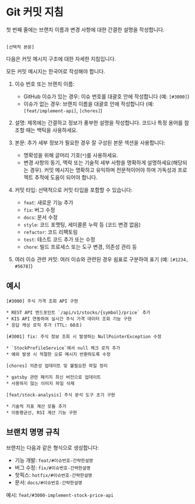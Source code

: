 # Git 커밋 지침

첫 번째 줄에는 브랜치 이름과 변경 사항에 대한 간결한 설명을 작성합니다.

```[이슈 번호 또는 브랜치 이름]: <설명>

[선택적 본문]
```

다음은 커밋 메시지 구조에 대한 자세한 지침입니다.

모든 커밋 메시지는 한국어로 작성해야 합니다.

1. 이슈 번호 또는 브랜치 이름: 
   - GitHub 이슈가 있는 경우: 이슈 번호를 대괄호 안에 작성합니다 (예: `[#3000]`)
   - 이슈가 없는 경우: 브랜치 이름을 대괄호 안에 작성합니다 (예: `[feat/implement-api]`, `[chores]`)

2. 설명: 제목에는 간결하고 정보가 풍부한 설명을 작성합니다. 코드나 특정 용어를 참조할 때는 백틱을 사용하세요.

3. 본문: 추가 세부 정보가 필요한 경우 잘 구성된 본문 섹션을 사용합니다:
   - 명확성을 위해 글머리 기호(`*`)를 사용하세요.
   - 변경 사항의 동기, 맥락 또는 기술적 세부 사항을 명확하게 설명하세요(해당되는 경우).
   커밋 메시지는 명확하고 유익하며 전문적이어야 하며 가독성과 프로젝트 추적에 도움이 되어야 합니다.

4. 커밋 타입: 선택적으로 커밋 타입을 포함할 수 있습니다:
   - `feat`: 새로운 기능 추가
   - `fix`: 버그 수정
   - `docs`: 문서 수정
   - `style`: 코드 포맷팅, 세미콜론 누락 등 (코드 변경 없음)
   - `refactor`: 코드 리팩토링
   - `test`: 테스트 코드 추가 또는 수정
   - `chore`: 빌드 프로세스 또는 도구 변경, 의존성 관리 등

5. 여러 이슈 관련 커밋: 여러 이슈와 관련된 경우 쉼표로 구분하여 표기
   (예: `[#1234, #5678]`)

## 예시

```
[#3000] 주식 가격 조회 API 구현

* REST API 엔드포인트 `/api/v1/stocks/{symbol}/price` 추가
* KIS API 연동하여 실시간 주식 가격 데이터 조회 기능 구현
* 응답 캐싱 로직 추가 (TTL: 60초)
```

```
[#3001] fix: 주식 정보 조회 시 발생하는 NullPointerException 수정

* `StockProfileService`에서 null 체크 로직 추가
* 예외 발생 시 적절한 오류 메시지 반환하도록 수정
```

```
[chores] 의존성 업데이트 및 불필요한 파일 정리

* gatsby 관련 패키지 최신 버전으로 업데이트
* 사용하지 않는 이미지 파일 삭제
```

```
[feat/stock-analysis] 주식 분석 도구 초기 구현

* 기술적 지표 계산 모듈 추가
* 이동평균선, RSI 계산 기능 구현
```

## 브랜치 명명 규칙

브랜치는 다음과 같은 형식으로 생성합니다:
- 기능 개발: `feat/#이슈번호-간략한설명`
- 버그 수정: `fix/#이슈번호-간략한설명`
- 핫픽스: `hotfix/#이슈번호-간략한설명`
- 문서: `docs/#이슈번호-간략한설명`

예시: `feat/#3000-implement-stock-price-api`
